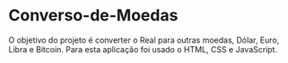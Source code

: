 # Converso-de-Moedas

O objetivo do projeto é converter o Real para outras moedas, Dólar, Euro, Libra e Bitcoin. Para esta aplicação foi usado o HTML, CSS e JavaScript.
